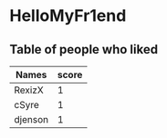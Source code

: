 # HelloMyFr1end
## Table of people who liked
Names | score
--- | ---
RexizX | 1
cSyre | 1
djenson | 1
